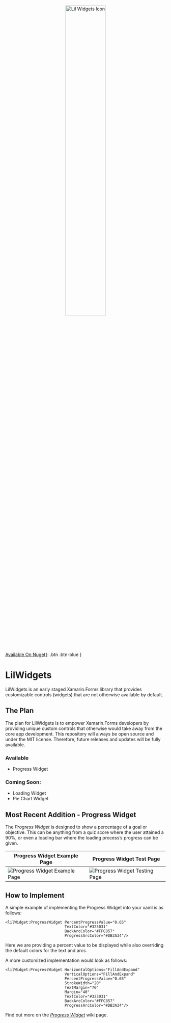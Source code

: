 <br/><br/><br/>
<p align="center">
    <img src="https://raw.githubusercontent.com/ChaseRoth/LilWidgets/main/Resources/Branding/lilwidgets_logo_noborder.png" alt="Lil Widgets Icon" width="50%"/>
</p>
<br/><br/><br/>

[Available On Nuget](https://www.nuget.org/packages/LilWidgets.ChaseRoth/1.0.0-alpha){: .btn .btn-blue }
# LilWidgets
LilWidgets is an early staged Xamarin.Forms library that provides customizable controls (widgets) that are not otherwise available by default.

## The Plan
The plan for LilWidgets is to empower Xamarin.Forms developers by providing unique custom controls that otherwise would take away from the core app development. This repository will always be open source and under the MIT license. Therefore, future releases and updates will be fully available.

### Available

- Progress Widget

### Coming Soon:

- Loading Widget
- Pie Chart Widget

## Most Recent Addition - Progress Widget

The *Progress Widget* is designed to show a percentage of a goal or objective. This can be anything from a quiz score where the user attained a 90%, or even a loading bar where the loading process’s progress can be given.


Progress Widget Example Page | Progress Widget Test Page
-------------------------|-------------------------
![Progress Widget Example Page](https://raw.githubusercontent.com/ChaseRoth/LilWidgets/main/Resources/Sceenshots/ProgressWidget/screenshot_example1.png)  |  ![Progress Widget Testing Page](https://raw.githubusercontent.com/ChaseRoth/LilWidgets/main/Resources/Sceenshots/ProgressWidget/screenshot_test1.png)

## How to Implement

A simple example of implementing the Progress Widget into your xaml is as follows:
```xaml
<lilWidget:ProgressWidget PercentProgressValue="0.65"                                                    
                          TextColor="#323031"
                          BackArcColor="#FFC857"
                          ProgressArcColor="#DB3A34"/>
```

Here we are providing a percent value to be displayed while also overriding the default colors for the text and arcs.

A more customized implementation would look as follows:
```xaml
<lilWidget:ProgressWidget HorizontalOptions="FillAndExpand"
                          VerticalOptions="FillAndExpand"
                          PercentProgressValue="0.65"
                          StrokeWidth="20"
                          TextMargin="70"             
                          Margin="40"                                                                    
                          TextColor="#323031"
                          BackArcColor="#FFC857"
                          ProgressArcColor="#DB3A34"/>
```

Find out more on the <a href="https://github.com/ChaseRoth/LilWidgets/wiki/Progress-Widget">*Progress Widget*</a> wiki page.

